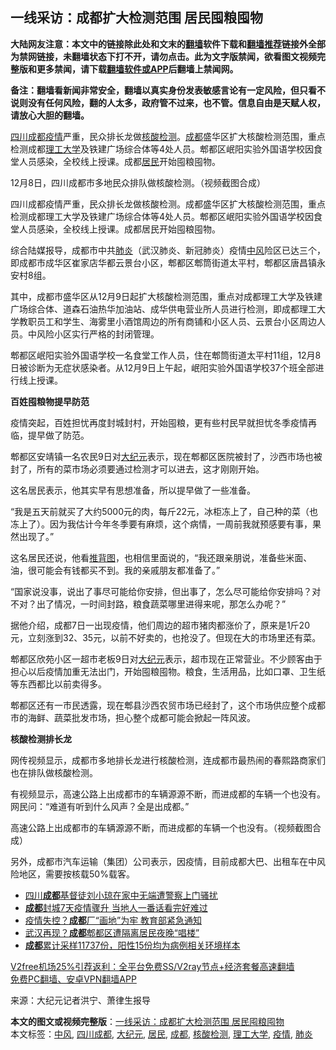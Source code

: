  <h2>一线采访：成都扩大检测范围 居民囤粮囤物</h2> <p class="notice"><b>大陆网友注意：本文中的链接除此处和文末的<a href="https://github.com/bannedbook/fanqiang" >翻墙</a>软件下载和<a href="https://github.com/killgcd/justmysocks/blob/master/README.md">翻墙推荐</a>链接外全部为禁网链接，未翻墙状态下打不开，请勿点击。此为文字版禁闻，欲看图文视频完整版和更多禁闻，请下载<a href="https://github.com/bannedbook/fanqiang">翻墙软件或APP</a>后翻墙上禁闻网。</p><p>备注：翻墙看新闻非常安全，翻墙以真实身份发表敏感言论有一定风险，但只看不说则没有任何风险，翻的人太多，政府管不过来，也不管。信息自由是天赋人权，请放心大胆的翻墙。</b></p>  <div class="entry"> <p id="summary"><a href="https://www.bannedbook.org/bnews/tag/%E5%9B%9B%E5%B7%9D%E6%88%90%E9%83%BD/" class="st_tag internal_tag" rel="tag" title="标签 四川成都 下的日志">四川成都</a><a href="https://www.bannedbook.org/bnews/tag/%E7%96%AB%E6%83%85/" class="st_tag internal_tag" rel="tag" title="标签 疫情 下的日志">疫情</a>严重，民众排长龙做<a href="https://www.bannedbook.org/bnews/tag/%E6%A0%B8%E9%85%B8%E6%A3%80%E6%B5%8B/" class="st_tag internal_tag" rel="tag" title="标签 核酸检测 下的日志">核酸检测</a>。<a href="https://www.bannedbook.org/bnews/tag/%e6%88%90%e9%83%bd/" class="st_tag internal_tag" rel="tag" title="标签 成都 下的日志">成都</a>盛华区扩大核酸检测范围，重点检测成都<a href="https://www.bannedbook.org/bnews/tag/%E7%90%86%E5%B7%A5%E5%A4%A7%E5%AD%A6/" class="st_tag internal_tag" rel="tag" title="标签 理工大学 下的日志">理工大学</a>及铁建广场综合体等4处人员。郫都区岷阳实验外国语学校因食堂人员感染，全校线上授课。成都<a href="https://www.bannedbook.org/bnews/tag/%E5%B1%85%E6%B0%91/" class="st_tag internal_tag" rel="tag" title="标签 居民 下的日志">居民</a>开始囤粮囤物。</p> <p id="conimg">12月8日，四川成都市多地民众排队做核酸检测。（视频截图合成）</p> <p>四川成都疫情严重，民众排长龙做核酸检测。成都盛华区扩大核酸检测范围，重点检测成都理工大学及铁建广场综合体等4处人员。郫都区岷阳实验外国语学校因食堂人员感染，全校线上授课。成都居民开始囤粮囤物。</p> <p>综合陆媒报导，成都市中共<a href="https://www.bannedbook.org/bnews/tag/%e8%82%ba%e7%82%8e/" class="st_tag internal_tag" rel="tag" title="标签 肺炎 下的日志">肺炎</a>（武汉肺炎、新冠肺炎）疫情<a href="https://www.bannedbook.org/bnews/tag/%E4%B8%AD%E9%A3%8E/" class="st_tag internal_tag" rel="tag" title="标签 中风 下的日志">中风</a>险区已达三个，即成都市成华区崔家店华都云景台小区，郫都区郫筒街道太平村，郫都区唐昌镇永安村8组。</p> <p>其中，成都市盛华区从12月9日起扩大核酸检测范围，重点对成都理工大学及铁建广场综合体、道森石油热华加油站、成华供电营业所人员进行检测，即成都理工大学教职员工和学生、海雾里小酒馆周边的所有商铺和小区人员、云景台小区周边人员。中风险小区实行严格的封闭管理。</p> <p>郫都区岷阳实验外国语学校一名食堂工作人员，住在郫筒街道太平村11组，12月8日被诊断为无症状感染者。从12月9日上午起，岷阳实验外国语学校37个班全部进行线上授课。</p> <p><strong>百姓囤粮物提早防范</strong></p>  <p>疫情突起，百姓担忧再度封城封村，开始囤粮，更有些村民早就担忧冬季疫情再临，提早做了防范。</p> <p>郫都区安靖镇一名农民9日对<span class='wp_keywordlink_affiliate'><a href="http://www.epochtimes.com/" title="大纪元" target="_blank">大纪元</a></span>表示，现在郫都区医院被封了，沙西市场也被封了，所有的菜市场必须要通过检测才可以进去，这才刚刚开始。</p> <p>这名居民表示，他其实早有思想准备，所以提早做了一些准备。</p> <p>“我是五天前就买了大约5000元的肉，每斤22元，冰柜冻上了，自己种的菜（也冻上了）。因为我估计今年冬季要有麻烦，这个病情，一周前我就预感要有事，果然出现了。”</p> <p>这名居民还说，他看<span class='wp_keywordlink'><a href="https://www.bannedbook.org/forum5/topic98.html" title="推背图归序全解" target="_blank">推背图</a></span>，也相信里面说的，“我还跟亲朋说，准备些米面、油，很可能会有钱都买不到。我的亲戚朋友都准备了。”</p> <p>“国家说没事，说出了事尽可能给你安排，但出事了，怎么尽可能给你安排吗？对不对？出了情况，一时间封路，粮食蔬菜哪里进得来呢，那怎么办呢？”</p> <p>据他介绍，成都7日一出现疫情，他们周边的超市猪肉都涨价了，原来是1斤20元，立刻涨到32、35元，以前不好卖的，也抢没了。但现在大的市场里还有菜。</p>  <p>郫都区欣苑小区一超市老板9日对<a href="https://www.bannedbook.org/bnews/tag/%e5%a4%a7%e7%ba%aa%e5%85%83/" class="st_tag internal_tag" rel="tag" title="标签 大纪元 下的日志">大纪元</a>表示，超市现在正常营业。不少顾客由于担心以后疫情加重无法出门，开始囤粮囤物。粮食，生活用品，比如口罩、卫生纸等东西都比以前卖得多。</p> <p>郫都区还有一市民透露，现在郫县沙西农贸市场已经封了，这个市场供应整个成都市的海鲜、蔬菜批发市场，担心整个成都可能会掀起一阵风波。</p> <p><strong>核酸检测排长龙</strong></p> <p>网传视频显示，成都市多地排长龙进行核酸检测，连成都市最热闹的春熙路商家们也在排队做核酸检测。</p> <p></p> <p></p> <p>有视频显示，高速公路上出成都市的车辆源源不断，而进成都的车辆一个也没有。网民问：“难道有听到什么风声？全是出成都。”</p>  <p>高速公路上出成都市的车辆源源不断，而进成都的车辆一个也没有。（视频截图合成）</p> <p></p> <p></p> <p></p> <p></p> <p>另外，成都市汽车运输（集团）公司表示，因疫情，目前成都大巴、出租车在中风险地区，需要按核载50%载客。</p> <ul class='op-related-articles' title='相关阅读'> <li><a href='https://www.bannedbook.org/bnews/weiquan/20201216/1448736.html' target='_blank'>四川<b>成都</b>基督徒刘小琼在家中无端遭警察上门骚扰</a></li> <li><a href='https://www.bannedbook.org/bnews/cnnews/20201215/1448222.html' target='_blank'><b>成都</b>封城7天疫情骤升 当地人一番话看完好难过</a></li> <li><a href='https://www.bannedbook.org/bnews/cnnews/20201215/1447803.html' target='_blank'>疫情失控？<b>成都</b>厂“画地”为牢 教育部紧急通知</a></li> <li><a href='https://www.bannedbook.org/bnews/cnnews/20201214/1447261.html' target='_blank'>武汉再现？<b>成都</b>郫都区遭隔离居民夜晚“唱楼”</a></li> <li><a href='https://www.bannedbook.org/bnews/baitai/20201213/1446943.html' target='_blank'><b>成都</b>累计采样11737份，阳性15份均为病例相关环境样本</a></li> </ul> <p class="texttj"> <a href="https://github.com/bannedbook/fanqiang/wiki/V2ray%E6%9C%BA%E5%9C%BA" target="_blank">V2free机场25%引荐返利：全平台免费SS/V2ray节点+经济套餐高速翻墙</a><br/> <a href="https://github.com/bannedbook/fanqiang/wiki/%E7%A6%81%E9%97%BB%E7%BD%91%E5%AE%89%E5%8D%93%E7%BF%BB%E5%A2%99%E6%96%B0%E9%97%BBAPP" target="_blank">免费PC翻墙、安卓VPN翻墙APP</a></p><p> 来源：大纪元记者洪宁、萧律生报导 </p> <a name='sharetosocial'></a>       <div><b>本文的图文或视频完整版</b>：<a href='https://www.bannedbook.org/bnews/cbnews/20201216/1448799.html'>一线采访：成都扩大检测范围 居民囤粮囤物</a></div>  </div><!--END ENTRY--> <div class="postfooter"> <div>本文标签：<a href="https://www.bannedbook.org/bnews/tag/%E4%B8%AD%E9%A3%8E/" rel="tag">中风</a>, <a href="https://www.bannedbook.org/bnews/tag/%E5%9B%9B%E5%B7%9D%E6%88%90%E9%83%BD/" rel="tag">四川成都</a>, <a href="https://www.bannedbook.org/bnews/tag/%e5%a4%a7%e7%ba%aa%e5%85%83/" rel="tag">大纪元</a>, <a href="https://www.bannedbook.org/bnews/tag/%E5%B1%85%E6%B0%91/" rel="tag">居民</a>, <a href="https://www.bannedbook.org/bnews/tag/%e6%88%90%e9%83%bd/" rel="tag">成都</a>, <a href="https://www.bannedbook.org/bnews/tag/%E6%A0%B8%E9%85%B8%E6%A3%80%E6%B5%8B/" rel="tag">核酸检测</a>, <a href="https://www.bannedbook.org/bnews/tag/%E7%90%86%E5%B7%A5%E5%A4%A7%E5%AD%A6/" rel="tag">理工大学</a>, <a href="https://www.bannedbook.org/bnews/tag/%E7%96%AB%E6%83%85/" rel="tag">疫情</a>, <a href="https://www.bannedbook.org/bnews/tag/%e8%82%ba%e7%82%8e/" rel="tag">肺炎</a></div>  </div><!--END POSTFOOTER--> 